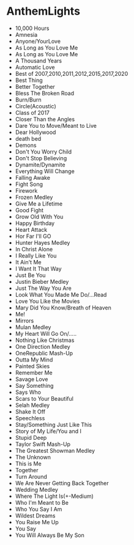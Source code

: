 # AnthemLights

- 10,000 Hours
- Amnesia
- Anyone/YourLove
- As Long as You Love Me
- As Long as You Love Me
- A Thousand Years
- Automatic Love
- Best of 2007,2010,2011,2012,2015,2017,2020
- Best Thing 
- Better Together
- Bless The Broken Road
- Burn/Burn
- Circle(Acoustic)
- Class of 2017
- Closer Than the Angles
- Dare You to Move/Meant to Live
- Dear Hollywood
- death bed
- Demons
- Don't You Worry Child
- Don't Stop Believing
- Dynamite/Dynamite
- Everything Will Change
- Falling Awake
- Fight Song
- Firework
- Frozen Medley
- Give Me a Lifetime
- Good Fight
- Grow Old With You
- Happy Birthday
- Heart Attack
- Hor Far I'll GO
- Hunter Hayes Medley
- In Christ Alone
- I Really Like You
- It Ain't Me
- I Want It That Way
- Just Be You
- Justin Bieber Medley
- Just The Way You Are
- Look What You Made Me Do/...Read
- Love You Like the Movies
- Mary Did You Know/Breath of Heaven
- Me!
- Mirrors
- Mulan Medley
- My Heart Will Go On/.....
- Nothing Like Christmas
- One Direction Medley
- OneRepublic Mash-Up
- Outta My Mind
- Painted Skies
- Remember Me
- Savage Love
- Say Something
- Says Who
- Scars to Your Beautiful
- Selah Medley
- Shake It Off
- Speechless
- Stay/Something Just Like This
- Story of My Life/You and I
- Stupid Deep
- Taylor Swift Mash-Up
- The Greatest Showman Medley
- The Unknown
- This is Me
- Together
- Turn Around
- We Are Never Getting Back Together
- Wedding Medley
- Where The Light Is(+-Medium)
- Who I'm Meant to Be
- Who You Say I Am
- Wildest Dreams
- You Raise Me Up
- You Say
- You Will Always Be My Son
